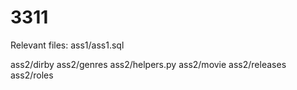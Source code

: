 # 3311
Relevant files:
ass1/ass1.sql

ass2/dirby
ass2/genres
ass2/helpers.py
ass2/movie
ass2/releases
ass2/roles